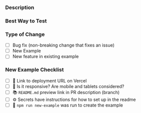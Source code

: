 ### Description

<!--
  ✍️ Write a short summary of your work. Screenshots and videos are welcome!
-->
<!-- Link to readme.md on your branch -->

### Best Way to Test

<!--
  Give a quick description of steps to test your changes. For examples a deployment URL allows us to jump directly to it.
-->

### Type of Change

- [ ] Bug fix (non-breaking change that fixes an issue)
- [ ] New Example
- [ ] New feature in existing example

### New Example Checklist

- [ ] 🚀 Link to deployment URL on Vercel
- [ ] 📱 Is it responsive? Are mobile and tablets considered?
- [ ] 📚 `README.md` preview link in PR description (branch)
- [ ] ⚙️ Secrets have instructions for how to set up in the readme
- [ ] 🛫 `npm run new-example` was run to create the example
